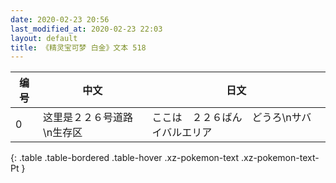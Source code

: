```yaml
---
date: 2020-02-23 20:56
last_modified_at: 2020-02-23 22:03
layout: default
title: 《精灵宝可梦 白金》文本 518
---
```

| 编号 | 中文 | 日文 |
| ---- | ---- | ---- |
| 0 | 这里是２２６号道路\n生存区 | ここは　２２６ばん　どうろ\nサバイバルエリア |
{: .table .table-bordered .table-hover .xz-pokemon-text .xz-pokemon-text-Pt }